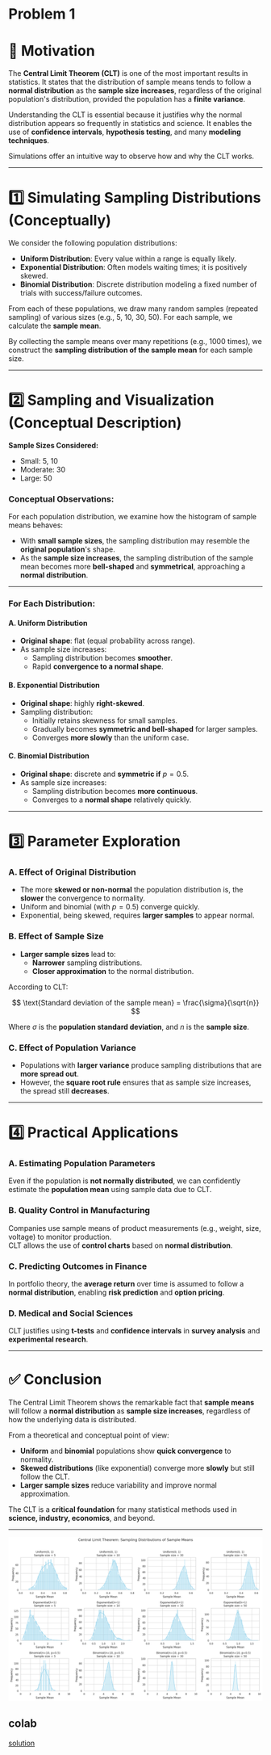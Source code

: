 # Problem 1
# 🎯 Motivation

The **Central Limit Theorem (CLT)** is one of the most important results in statistics. It states that the distribution of sample means tends to follow a **normal distribution** as the **sample size increases**, regardless of the original population's distribution, provided the population has a **finite variance**.

Understanding the CLT is essential because it justifies why the normal distribution appears so frequently in statistics and science. It enables the use of **confidence intervals**, **hypothesis testing**, and many **modeling techniques**.

Simulations offer an intuitive way to observe how and why the CLT works.

---

# 1️⃣ Simulating Sampling Distributions (Conceptually)

We consider the following population distributions:

- **Uniform Distribution**: Every value within a range is equally likely.
- **Exponential Distribution**: Often models waiting times; it is positively skewed.
- **Binomial Distribution**: Discrete distribution modeling a fixed number of trials with success/failure outcomes.

From each of these populations, we draw many random samples (repeated sampling) of various sizes (e.g., 5, 10, 30, 50). For each sample, we calculate the **sample mean**.

By collecting the sample means over many repetitions (e.g., 1000 times), we construct the **sampling distribution of the sample mean** for each sample size.

---

# 2️⃣ Sampling and Visualization (Conceptual Description)

**Sample Sizes Considered:**
- Small: 5, 10  
- Moderate: 30  
- Large: 50  

### Conceptual Observations:

For each population distribution, we examine how the histogram of sample means behaves:

- With **small sample sizes**, the sampling distribution may resemble the **original population**'s shape.
- As the **sample size increases**, the sampling distribution of the sample mean becomes more **bell-shaped** and **symmetrical**, approaching a **normal distribution**.

---

### For Each Distribution:

#### A. Uniform Distribution
- **Original shape**: flat (equal probability across range).
- As sample size increases:
  - Sampling distribution becomes **smoother**.
  - Rapid **convergence to a normal shape**.

#### B. Exponential Distribution
- **Original shape**: highly **right-skewed**.
- Sampling distribution:
  - Initially retains skewness for small samples.
  - Gradually becomes **symmetric and bell-shaped** for larger samples.
  - Converges **more slowly** than the uniform case.

#### C. Binomial Distribution
- **Original shape**: discrete and **symmetric if** $p = 0.5$.
- As sample size increases:
  - Sampling distribution becomes **more continuous**.
  - Converges to a **normal shape** relatively quickly.

---

# 3️⃣ Parameter Exploration

### A. Effect of Original Distribution
- The more **skewed or non-normal** the population distribution is, the **slower** the convergence to normality.
- Uniform and binomial (with $p = 0.5$) converge quickly.
- Exponential, being skewed, requires **larger samples** to appear normal.

### B. Effect of Sample Size
- **Larger sample sizes** lead to:
  - **Narrower** sampling distributions.
  - **Closer approximation** to the normal distribution.

According to CLT:

$$
\text{Standard deviation of the sample mean} = \frac{\sigma}{\sqrt{n}}
$$

Where $\sigma$ is the **population standard deviation**, and $n$ is the **sample size**.

### C. Effect of Population Variance
- Populations with **larger variance** produce sampling distributions that are **more spread out**.
- However, the **square root rule** ensures that as sample size increases, the spread still **decreases**.

---

# 4️⃣ Practical Applications

### A. Estimating Population Parameters
Even if the population is **not normally distributed**, we can confidently estimate the **population mean** using sample data due to CLT.

### B. Quality Control in Manufacturing
Companies use sample means of product measurements (e.g., weight, size, voltage) to monitor production.  
CLT allows the use of **control charts** based on **normal distribution**.

### C. Predicting Outcomes in Finance
In portfolio theory, the **average return** over time is assumed to follow a **normal distribution**, enabling **risk prediction** and **option pricing**.

### D. Medical and Social Sciences
CLT justifies using **t-tests** and **confidence intervals** in **survey analysis** and **experimental research**.

---

# ✅ Conclusion

The Central Limit Theorem shows the remarkable fact that **sample means** will follow a **normal distribution** as **sample size increases**, regardless of how the underlying data is distributed.

From a theoretical and conceptual point of view:

- **Uniform** and **binomial** populations show **quick convergence** to normality.
- **Skewed distributions** (like exponential) converge more **slowly** but still follow the CLT.
- **Larger sample sizes** reduce variability and improve normal approximation.

The CLT is a **critical foundation** for many statistical methods used in **science, industry, economics**, and beyond.

---

![alt text](image.png)

## colab 

[solution](https://colab.research.google.com/drive/1Y8ooW1qSZpVIhneDtzyoEZ23CvHN_rS3?usp=sharing)

